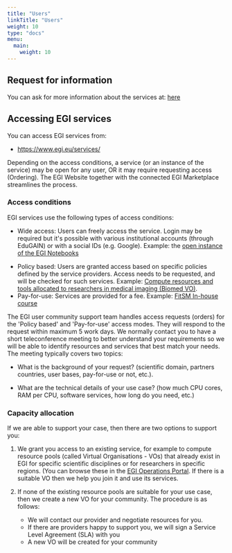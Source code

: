 ```yaml
---
title: "Users"
linkTitle: "Users"
weight: 10
type: "docs"
menu:
  main:
    weight: 10
---
```


## Request for information

You can ask for more information about the services at: [here](https://www.egi.eu/more-information/)

## Accessing EGI services

You can access EGI services from:

* https://www.egi.eu/services/ 

Depending on the access conditions, a service (or an instance of the service) may be open
for any user, OR it may require requesting access (Ordering). The EGI Website together with
the connected EGI Marketplace streamlines the process.  

### Access conditions

EGI services use the following types of access conditions:
- Wide access: Users can freely access the service. Login may be required but it's possible
   with various institutional accounts (through EduGAIN) or with a social IDs (e.g. Google). 
   Example: the [open instance of the EGI Notebooks](https://notebooks.egi.eu/)
*  Policy based: Users are granted access based on specific policies defined by the service providers. Access needs to be requested, and will be checked for such services. Example: [Compute resources and tools allocated to researchers in medical imaging (Biomed VO)](http://lsgc.org/biomed.html).
* Pay-for-use: Services are provided for a fee. Example: [FitSM In-house course](https://www.egi.eu/services/fitsm-training/in-house-training/) 

The EGI user community support team handles access requests (orders) for the 'Policy 
based' and 'Pay-for-use' access modes. They will respond to the request within maximum
5 work days. We normally contact you to have a short teleconference meeting to better
understand your requirements so we will be able to identify resources and services
that best match your needs. The meeting typically covers two topics:
* What is the background of your request? (scientific domain, partners countries, user bases, pay-for-use or not, etc.). 
- What are the technical details of your use case? (how much CPU cores, RAM per CPU, 
   software services, how long do you need, etc.)

### Capacity allocation

If we are able to support your case, then there are two options to support you: 
1. We grant you access to an existing service, for example to compute resource pools (called Virtual Organisations - VOs) that already exist in EGI for specific scientific disciplines or for researchers in specific regions. (You can browse these in the [EGI Operations Portal](https://operations-portal.egi.eu/vo/). If there is a suitable VO then we help you join it and use its services. 

2. If none of the existing resource pools are suitable for your use case, then we create a new VO for your community. The procedure is as follows:
   * We will contact our provider and negotiate resources for you.
   - If there are providers happy to support you, we will sign a Service Level Agreement (SLA) with you
   * A new VO will be created for your community
